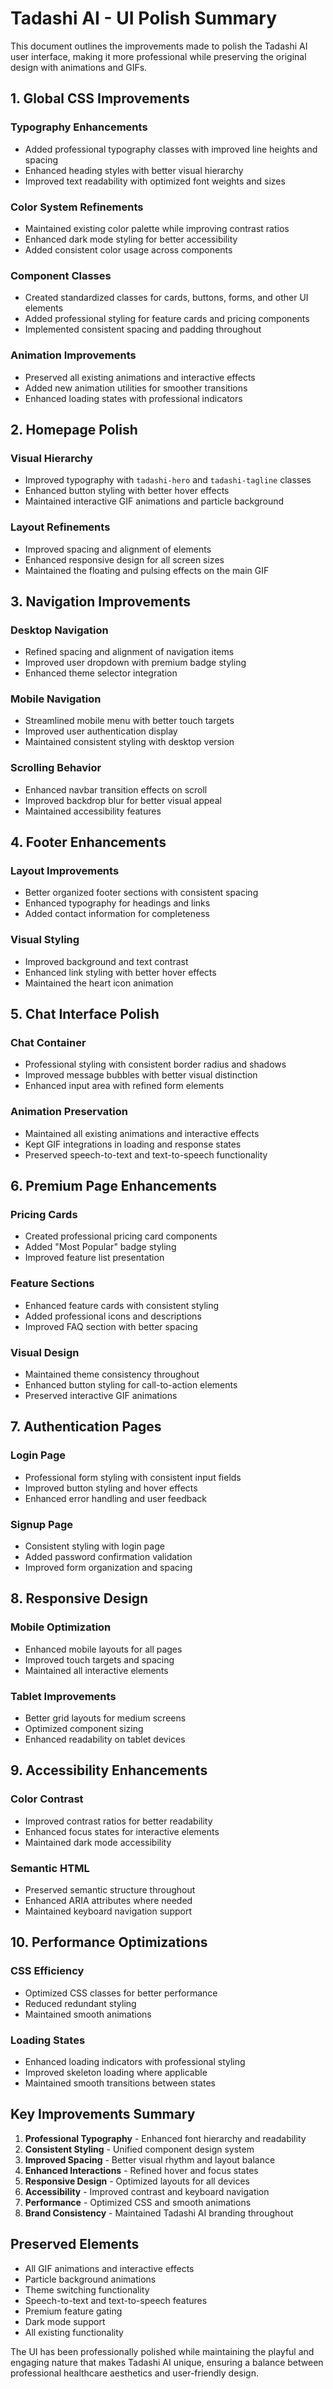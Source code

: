 # Tadashi AI - UI Polish Summary

This document outlines the improvements made to polish the Tadashi AI user interface, making it more professional while preserving the original design with animations and GIFs.

## 1. Global CSS Improvements

### Typography Enhancements
- Added professional typography classes with improved line heights and spacing
- Enhanced heading styles with better visual hierarchy
- Improved text readability with optimized font weights and sizes

### Color System Refinements
- Maintained existing color palette while improving contrast ratios
- Enhanced dark mode styling for better accessibility
- Added consistent color usage across components

### Component Classes
- Created standardized classes for cards, buttons, forms, and other UI elements
- Added professional styling for feature cards and pricing components
- Implemented consistent spacing and padding throughout

### Animation Improvements
- Preserved all existing animations and interactive effects
- Added new animation utilities for smoother transitions
- Enhanced loading states with professional indicators

## 2. Homepage Polish

### Visual Hierarchy
- Improved typography with `tadashi-hero` and `tadashi-tagline` classes
- Enhanced button styling with better hover effects
- Maintained interactive GIF animations and particle background

### Layout Refinements
- Improved spacing and alignment of elements
- Enhanced responsive design for all screen sizes
- Maintained the floating and pulsing effects on the main GIF

## 3. Navigation Improvements

### Desktop Navigation
- Refined spacing and alignment of navigation items
- Improved user dropdown with premium badge styling
- Enhanced theme selector integration

### Mobile Navigation
- Streamlined mobile menu with better touch targets
- Improved user authentication display
- Maintained consistent styling with desktop version

### Scrolling Behavior
- Enhanced navbar transition effects on scroll
- Improved backdrop blur for better visual appeal
- Maintained accessibility features

## 4. Footer Enhancements

### Layout Improvements
- Better organized footer sections with consistent spacing
- Enhanced typography for headings and links
- Added contact information for completeness

### Visual Styling
- Improved background and text contrast
- Enhanced link styling with better hover effects
- Maintained the heart icon animation

## 5. Chat Interface Polish

### Chat Container
- Professional styling with consistent border radius and shadows
- Improved message bubbles with better visual distinction
- Enhanced input area with refined form elements

### Animation Preservation
- Maintained all existing animations and interactive effects
- Kept GIF integrations in loading and response states
- Preserved speech-to-text and text-to-speech functionality

## 6. Premium Page Enhancements

### Pricing Cards
- Created professional pricing card components
- Added "Most Popular" badge styling
- Improved feature list presentation

### Feature Sections
- Enhanced feature cards with consistent styling
- Added professional icons and descriptions
- Improved FAQ section with better spacing

### Visual Design
- Maintained theme consistency throughout
- Enhanced button styling for call-to-action elements
- Preserved interactive GIF animations

## 7. Authentication Pages

### Login Page
- Professional form styling with consistent input fields
- Improved button styling and hover effects
- Enhanced error handling and user feedback

### Signup Page
- Consistent styling with login page
- Added password confirmation validation
- Improved form organization and spacing

## 8. Responsive Design

### Mobile Optimization
- Enhanced mobile layouts for all pages
- Improved touch targets and spacing
- Maintained all interactive elements

### Tablet Improvements
- Better grid layouts for medium screens
- Optimized component sizing
- Enhanced readability on tablet devices

## 9. Accessibility Enhancements

### Color Contrast
- Improved contrast ratios for better readability
- Enhanced focus states for interactive elements
- Maintained dark mode accessibility

### Semantic HTML
- Preserved semantic structure throughout
- Enhanced ARIA attributes where needed
- Maintained keyboard navigation support

## 10. Performance Optimizations

### CSS Efficiency
- Optimized CSS classes for better performance
- Reduced redundant styling
- Maintained smooth animations

### Loading States
- Enhanced loading indicators with professional styling
- Improved skeleton loading where applicable
- Maintained smooth transitions between states

## Key Improvements Summary

1. **Professional Typography** - Enhanced font hierarchy and readability
2. **Consistent Styling** - Unified component design system
3. **Improved Spacing** - Better visual rhythm and layout balance
4. **Enhanced Interactions** - Refined hover and focus states
5. **Responsive Design** - Optimized layouts for all devices
6. **Accessibility** - Improved contrast and keyboard navigation
7. **Performance** - Optimized CSS and smooth animations
8. **Brand Consistency** - Maintained Tadashi AI branding throughout

## Preserved Elements

- All GIF animations and interactive effects
- Particle background animations
- Theme switching functionality
- Speech-to-text and text-to-speech features
- Premium feature gating
- Dark mode support
- All existing functionality

The UI has been professionally polished while maintaining the playful and engaging nature that makes Tadashi AI unique, ensuring a balance between professional healthcare aesthetics and user-friendly design.